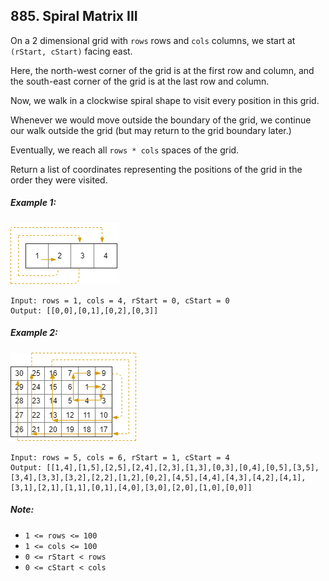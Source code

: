 ## 885. Spiral Matrix III

On a 2 dimensional grid with ```rows``` rows and ```cols``` columns, we start at ```(rStart, cStart)``` facing east.

Here, the north-west corner of the grid is at the first row and column, and the south-east corner of the grid is at the last row and column.

Now, we walk in a clockwise spiral shape to visit every position in this grid.

Whenever we would move outside the boundary of the grid, we continue our walk outside the grid (but may return to the grid boundary later.)

Eventually, we reach all ```rows * cols``` spaces of the grid.

Return a list of coordinates representing the positions of the grid in the order they were visited.

##### Example 1:

![Example 1](images/example1.png)

```
Input: rows = 1, cols = 4, rStart = 0, cStart = 0
Output: [[0,0],[0,1],[0,2],[0,3]]
```
##### Example 2:

![Example 2](images/example2.png)

```
Input: rows = 5, cols = 6, rStart = 1, cStart = 4
Output: [[1,4],[1,5],[2,5],[2,4],[2,3],[1,3],[0,3],[0,4],[0,5],[3,5],[3,4],[3,3],[3,2],[2,2],[1,2],[0,2],[4,5],[4,4],[4,3],[4,2],[4,1],[3,1],[2,1],[1,1],[0,1],[4,0],[3,0],[2,0],[1,0],[0,0]]
```
##### Note:

* ```1 <= rows <= 100```
* ```1 <= cols <= 100```
* ```0 <= rStart < rows```
* ```0 <= cStart < cols```